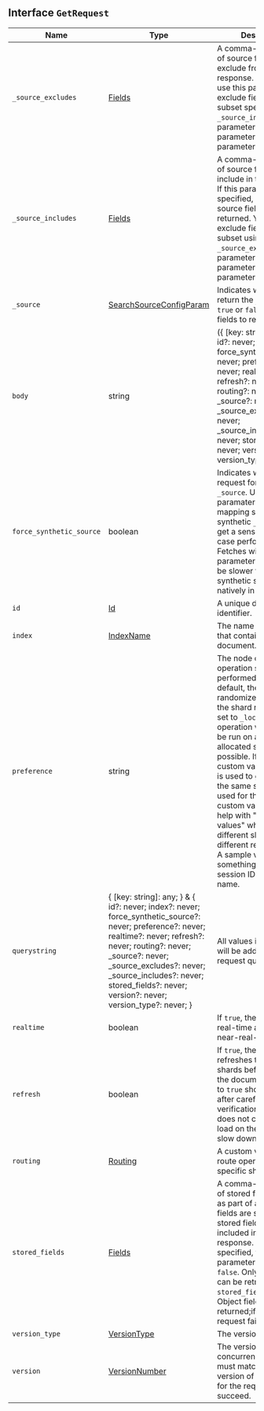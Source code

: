 ## Interface `GetRequest`

| Name | Type | Description |
| - | - | - |
| `_source_excludes` | [Fields](./Fields.md) | A comma-separated list of source fields to exclude from the response. You can also use this parameter to exclude fields from the subset specified in `_source_includes` query parameter. If the `_source` parameter is `false`, this parameter is ignored. |
| `_source_includes` | [Fields](./Fields.md) | A comma-separated list of source fields to include in the response. If this parameter is specified, only these source fields are returned. You can exclude fields from this subset using the `_source_excludes` query parameter. If the `_source` parameter is `false`, this parameter is ignored. |
| `_source` | [SearchSourceConfigParam](./SearchSourceConfigParam.md) | Indicates whether to return the `_source` field ( `true` or `false`) or lists the fields to return. |
| `body` | string | ({ [key: string]: any; } & { id?: never; index?: never; force_synthetic_source?: never; preference?: never; realtime?: never; refresh?: never; routing?: never; _source?: never; _source_excludes?: never; _source_includes?: never; stored_fields?: never; version?: never; version_type?: never; }) | All values in `body` will be added to the request body. |
| `force_synthetic_source` | boolean | Indicates whether the request forces synthetic `_source`. Use this paramater to test if the mapping supports synthetic `_source` and to get a sense of the worst case performance. Fetches with this parameter enabled will be slower than enabling synthetic source natively in the index. |
| `id` | [Id](./Id.md) | A unique document identifier. |
| `index` | [IndexName](./IndexName.md) | The name of the index that contains the document. |
| `preference` | string | The node or shard the operation should be performed on. By default, the operation is randomized between the shard replicas. If it is set to `_local`, the operation will prefer to be run on a local allocated shard when possible. If it is set to a custom value, the value is used to guarantee that the same shards will be used for the same custom value. This can help with "jumping values" when hitting different shards in different refresh states. A sample value can be something like the web session ID or the user name. |
| `querystring` | { [key: string]: any; } & { id?: never; index?: never; force_synthetic_source?: never; preference?: never; realtime?: never; refresh?: never; routing?: never; _source?: never; _source_excludes?: never; _source_includes?: never; stored_fields?: never; version?: never; version_type?: never; } | All values in `querystring` will be added to the request querystring. |
| `realtime` | boolean | If `true`, the request is real-time as opposed to near-real-time. |
| `refresh` | boolean | If `true`, the request refreshes the relevant shards before retrieving the document. Setting it to `true` should be done after careful thought and verification that this does not cause a heavy load on the system (and slow down indexing). |
| `routing` | [Routing](./Routing.md) | A custom value used to route operations to a specific shard. |
| `stored_fields` | [Fields](./Fields.md) | A comma-separated list of stored fields to return as part of a hit. If no fields are specified, no stored fields are included in the response. If this field is specified, the `_source` parameter defaults to `false`. Only leaf fields can be retrieved with the `stored_field` option. Object fields can't be returned;if specified, the request fails. |
| `version_type` | [VersionType](./VersionType.md) | The version type. |
| `version` | [VersionNumber](./VersionNumber.md) | The version number for concurrency control. It must match the current version of the document for the request to succeed. |

